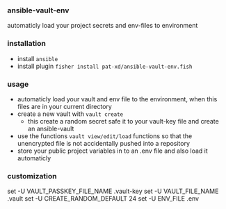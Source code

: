 ### ansible-vault-env

automaticly load your project secrets and env-files to environment

### installation
- install `ansible`
- install plugin `fisher install pat-xd/ansible-vault-env.fish`

### usage
- automaticly load your vault and env file to the environment, when this files are in your current directory
- create a new vault with `vault create`
    - this create a random secret safe it to your vault-key file and create an ansible-vault
- use the functions `vault view/edit/load` functions so that the unencrypted file is not accidentally pushed into a repository
- store your public project variables in to an .env file and also load it automaticly


### customization
set -U VAULT_PASSKEY_FILE_NAME .vault-key
set -U VAULT_FILE_NAME .vault
set -U CREATE_RANDOM_DEFAULT 24
set -U ENV_FILE .env
